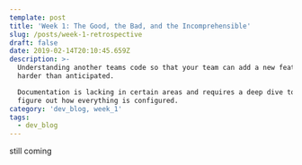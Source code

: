 ```yaml
---
template: post
title: 'Week 1: The Good, the Bad, and the Incomprehensible'
slug: /posts/week-1-retrospective
draft: false
date: 2019-02-14T20:10:45.659Z
description: >-
  Understanding another teams code so that your team can add a new feature is
  harder than anticipated. 

  Documentation is lacking in certain areas and requires a deep dive to try and
  figure out how everything is configured.
category: 'dev_blog, week_1'
tags:
  - dev_blog
---
```

still coming
